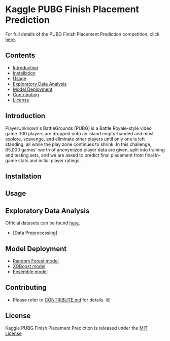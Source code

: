 # Kaggle PUBG Finish Placement Prediction
For full details of the PUBG Finish Placement Prediction competition, click [here](https://www.kaggle.com/c/pubg-finish-placement-prediction).

## Contents
- [Introduction](#Introduction)
- [Installation](#Installation)
- [Usage](#Usage)
- [Exploratory Data Analysis](#Exploratory-Data-Analysis)
- [Model Deployment](#Model-Deployment)
- [Contributing](#Contributing)
- [License](#License)

## Introduction
PlayerUnknown's BattleGrounds (PUBG) is a Battle Royale-style video game. 100 players are dropped onto an island empty-handed and must explore, scavenge, and eliminate other players until only one is left standing, all while the play zone continues to shrink. In this challenge, 65,000 games' worth of anonymized player data are given, split into training and testing sets, and we are asked to predict final placement from final in-game stats and initial player ratings.

## Installation

## Usage

## Exploratory Data Analysis
Official datasets can be found [here](https://www.kaggle.com/c/pubg-finish-placement-prediction/data).
- [Data Preprocessing]


## Model Deployment
- [Random Forest model](./pubg-finish-placement-prediction-rf.ipynb)
- [XGBoost model](./pubg-finish-placement-prediction-xgb.ipynb)
- [Ensemble model](./pubg-finish-placement-prediction-ensemble.ipynb)

## Contributing
- Please refer to [CONTRIBUTE.md](./CONTRIBUTE.md) for details. :heart_eyes:

## License
Kaggle PUBG Finish Placement Prediction is released under the [MIT License](./LICENSE).
